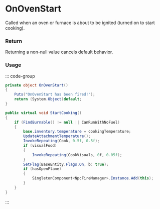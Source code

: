 <Badge type="danger" text="Carbon Compatible"/><Badge type="warning" text="Oxide Compatible"/>
# OnOvenStart
Called when an oven or furnace is about to be ignited (turned on to start cooking).
### Return
Returning a non-null value cancels default behavior.

### Usage
::: code-group
```csharp [Example]
private object OnOvenStart()
{
	Puts("OnOvenStart has been fired!");
	return (System.Object)default;
}
```
```csharp [Source — Assembly-CSharp @ BaseOven]
public virtual void StartCooking()
{
	if (FindBurnable() != null || CanRunWithNoFuel)
	{
		base.inventory.temperature = cookingTemperature;
		UpdateAttachmentTemperature();
		InvokeRepeating(Cook, 0.5f, 0.5f);
		if (visualFood)
		{
			InvokeRepeating(CookVisuals, 0f, 0.05f);
		}
		SetFlag(BaseEntity.Flags.On, b: true);
		if (hasOpenFlame)
		{
			SingletonComponent<NpcFireManager>.Instance.Add(this);
		}
	}
}

```
:::
